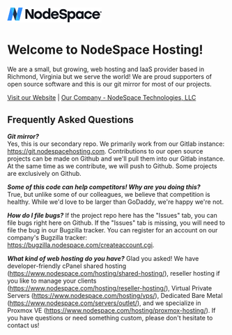 <h1><picture>
  <source media="(prefers-color-scheme: dark)" srcset="https://github.com/nodespacehosting/.github/raw/main/profile/images/nodespace-light.png?raw=true">
  <source media="(prefers-color-scheme: light)" srcset="https://github.com/nodespacehosting/.github/raw/main/profile/images/nodespace-dark.png.png?raw=true">
  <img alt="NodeSpace Hosting" src="https://github.com/nodespacehosting/.github/raw/main/profile/images/nodespace-light.png?raw=true" height="34">
</picture></h1>

# Welcome to NodeSpace Hosting!
We are a small, but growing, web hosting and IaaS provider based in Richmond, Virginia but we serve the world! We are proud supporters of open source software and this is our git mirror for most of our projects. 

[Visit our Website](https://www.nodespace.com) | [Our Company - NodeSpace Technologies, LLC](https://corporate.nodespace.com)

## Frequently Asked Questions

_**Git mirror?**_  
Yes, this is our secondary repo. We primarily work from our Gitlab instance: https://git.nodespacehosting.com. Contributions to our open source projects can be made on Github and we'll pull them into our Gitlab instance. At the same time as we contribute, we will push to Github. Some projects are exclusively on Github.

_**Some of this code can help competitors! Why are you doing this?**_  
True, but unlike some of our colleagues, we believe that competition is healthy. While we'd love to be larger than GoDaddy, we're happy we're not.

_**How do I file bugs?**_
If the project repo here has the "Issues" tab, you can file bugs right here on Github. If the "Issues" tab is missing, you will need to file the bug in our Bugzilla tracker. You can register for an account on our company's Bugzilla tracker: https://bugzilla.nodespace.com/createaccount.cgi. 

_**What kind of web hosting do you have?**_
Glad you asked! We have developer-friendly cPanel shared hosting (https://www.nodespace.com/hosting/shared-hosting/), reseller hosting if you like to manage your clients (https://www.nodespace.com/hosting/reseller-hosting/), Virtual Private Servers (https://www.nodespace.com/hosting/vps/), Dedicated Bare Metal (https://www.nodespace.com/servers/outlet/), and we specialize in Proxmox VE (https://www.nodespace.com/hosting/proxmox-hosting/). If you have questions or need something custom, please don't hesitate to contact us!

